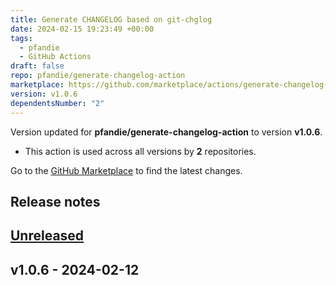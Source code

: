 ```yaml
---
title: Generate CHANGELOG based on git-chglog
date: 2024-02-15 19:23:49 +00:00
tags:
  - pfandie
  - GitHub Actions
draft: false
repo: pfandie/generate-changelog-action
marketplace: https://github.com/marketplace/actions/generate-changelog-based-on-git-chglog
version: v1.0.6
dependentsNumber: "2"
---
```



Version updated for **pfandie/generate-changelog-action** to version **v1.0.6**.
- This action is used across all versions by **2** repositories.

Go to the [GitHub Marketplace](https://github.com/marketplace/actions/generate-changelog-based-on-git-chglog) to find the latest changes.

## Release notes

<a name="unreleased"></a>
## [Unreleased]


<a name="v1.0.6"></a>
## v1.0.6 - 2024-02-12

[Unreleased]: https://github.com/pfandie/generate-changelog-action/compare/v1.0.6...HEAD
